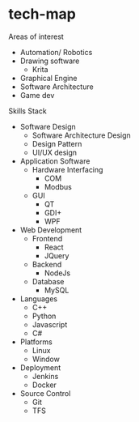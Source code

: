 # tech-map

Areas of interest
- Automation/ Robotics
- Drawing software
  - Krita 
- Graphical Engine
- Software Architecture
- Game dev

Skills Stack
- Software Design
  - Software Architecture Design 
  - Design Pattern
  - UI/UX design
- Application Software
  - Hardware Interfacing
    - COM 
    - Modbus
  - GUI
    - QT
    - GDI+
    - WPF
- Web Development
  - Frontend
    - React
    - JQuery
  - Backend
    - NodeJs
  - Database
    - MySQL
- Languages
  - C++
  - Python
  - Javascript
  - C#     
- Platforms
  - Linux 
  - Window
- Deployment
  - Jenkins
  - Docker 
- Source Control
  - Git
  - TFS 
